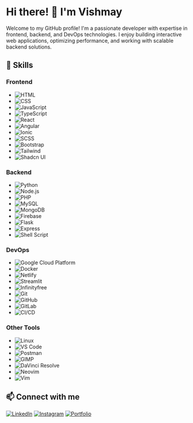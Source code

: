 # Hi there! 👋 I'm Vishmay

Welcome to my GitHub profile! I'm a passionate developer with expertise in frontend, backend, and DevOps technologies. I enjoy building interactive web applications, optimizing performance, and working with scalable backend solutions.

## 🚀 Skills

### Frontend
- ![HTML](https://img.shields.io/badge/-HTML-orange?logo=html5&logoColor=white)
- ![CSS](https://img.shields.io/badge/-CSS-blue?logo=css3&logoColor=white)
- ![JavaScript](https://img.shields.io/badge/-JavaScript-yellow?logo=javascript&logoColor=white)
- ![TypeScript](https://img.shields.io/badge/-TypeScript-blue?logo=typescript&logoColor=white)
- ![React](https://img.shields.io/badge/-React-61DAFB?logo=react&logoColor=white)
- ![Angular](https://img.shields.io/badge/-Angular-red?logo=angular&logoColor=white)
- ![Ionic](https://img.shields.io/badge/-Ionic-3880FF?logo=ionic&logoColor=white)
- ![SCSS](https://img.shields.io/badge/-SCSS-CC6699?logo=sass&logoColor=white)
- ![Bootstrap](https://img.shields.io/badge/-Bootstrap-7952B3?logo=bootstrap&logoColor=white)
- ![Tailwind](https://img.shields.io/badge/-Tailwind-06B6D4?logo=tailwindcss&logoColor=white)
- ![Shadcn UI](https://img.shields.io/badge/-Shadcn_UI-black?logo=shadcn&logoColor=white)

### Backend
- ![Python](https://img.shields.io/badge/-Python-3776AB?logo=python&logoColor=white)
- ![Node.js](https://img.shields.io/badge/-Node.js-339933?logo=node.js&logoColor=white)
- ![PHP](https://img.shields.io/badge/-PHP-777BB4?logo=php&logoColor=white)
- ![MySQL](https://img.shields.io/badge/-MySQL-4479A1?logo=mysql&logoColor=white)
- ![MongoDB](https://img.shields.io/badge/-MongoDB-47A248?logo=mongodb&logoColor=white)
- ![Firebase](https://img.shields.io/badge/-Firebase-FFCA28?logo=firebase&logoColor=white)
- ![Flask](https://img.shields.io/badge/-Flask-000000?logo=flask&logoColor=white)
- ![Express](https://img.shields.io/badge/-Express-000000?logo=express&logoColor=white)
- ![Shell Script](https://img.shields.io/badge/-Shell_Script-black?logo=gnu-bash&logoColor=white)

### DevOps
- ![Google Cloud Platform](https://img.shields.io/badge/-Google_Cloud_Platform-4285F4?logo=googlecloud&logoColor=white)
- ![Docker](https://img.shields.io/badge/-Docker-2496ED?logo=docker&logoColor=white)
- ![Netlify](https://img.shields.io/badge/-Netlify-00C7B7?logo=netlify&logoColor=white)
- ![Streamlit](https://img.shields.io/badge/-Streamlit-FF4B4B?logo=streamlit&logoColor=white)
- ![Infinityfree](https://img.shields.io/badge/-Infinityfree-009688?logo=infinityfree&logoColor=white)
- ![Git](https://img.shields.io/badge/-Git-F05032?logo=git&logoColor=white)
- ![GitHub](https://img.shields.io/badge/-GitHub-181717?logo=github&logoColor=white)
- ![GitLab](https://img.shields.io/badge/-GitLab-FC6D26?logo=gitlab&logoColor=white)
- ![CI/CD](https://img.shields.io/badge/-CI/CD-FF7139?logo=githubactions&logoColor=white)

### Other Tools
- ![Linux](https://img.shields.io/badge/-Linux-FCC624?logo=linux&logoColor=white)
- ![VS Code](https://img.shields.io/badge/-VS_Code-007ACC?logo=visualstudiocode&logoColor=white)
- ![Postman](https://img.shields.io/badge/-Postman-FF6C37?logo=postman&logoColor=white)
- ![GIMP](https://img.shields.io/badge/-GIMP-5C5543?logo=gimp&logoColor=white)
- ![DaVinci Resolve](https://img.shields.io/badge/-DaVinci_Resolve-1A1A1A?logo=davinciresolve&logoColor=white)
- ![Neovim](https://img.shields.io/badge/-Neovim-57A143?logo=neovim&logoColor=white)
- ![Vim](https://img.shields.io/badge/-Vim-019733?logo=vim&logoColor=white)

## 📫 Connect with me
[![LinkedIn](https://img.shields.io/badge/-LinkedIn-blue?logo=linkedin&logoColor=white)](http://in.linkedin.com/in/vishmay)
[![Instagram](https://img.shields.io/badge/-LinkedIn-blue?logo=instagram&logoColor=white)](https://www.instagram.com/__vishmay__/)
[![Portfolio](https://img.shields.io/badge/-Portfolio-black?logo=web&logoColor=white)]([https://your-portfolio.com](https://vishmayk.netlify.app/))
